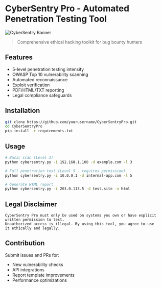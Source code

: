 # CyberSentry Pro - Automated Penetration Testing Tool

![CyberSentry Banner](https://via.placeholder.com/800x200?text=CyberSentry+Pro)

> Comprehensive ethical hacking toolkit for bug bounty hunters

## Features
- 5-level penetration testing intensity
- OWASP Top 10 vulnerability scanning
- Automated reconnaissance
- Exploit verification
- PDF/HTML/TXT reporting
- Legal compliance safeguards

## Installation
```bash
git clone https://github.com/yourusername/CyberSentryPro.git
cd CyberSentryPro
pip install -r requirements.txt
```

## Usage
```bash
# Basic scan (Level 3)
python cybersentry.py -i 192.168.1.100 -d example.com -l 3

# Full penetration test (Level 5 - requires permission)
python cybersentry.py -i 10.0.0.1 -d internal-app.com -l 5

# Generate HTML report
python cybersentry.py -i 203.0.113.5 -d test.site -o html
```

## Legal Disclaimer
```legal
CyberSentry Pro must only be used on systems you own or have explicit written permission to test. 
Unauthorized access is illegal. By using this tool, you agree to use it ethically and legally.
```

## Contribution
Submit issues and PRs for:
- New vulnerability checks
- API integrations
- Report template improvements
- Performance optimizations
